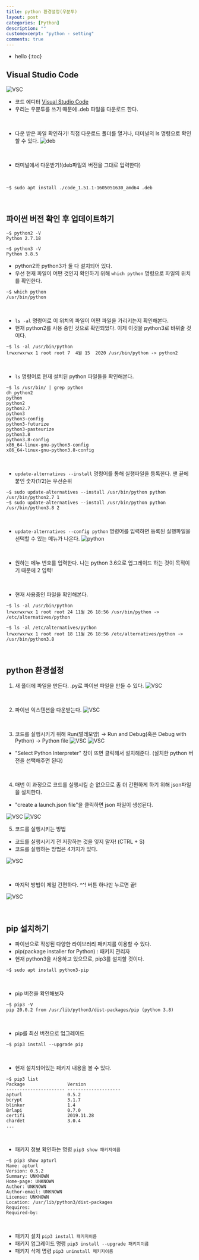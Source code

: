 ```yaml
---
title: python 환경설정(우분투)
layout: post
categories: [Python]
description: ""
customexcerpt: "python - setting"
comments: true
---
```


* hello
{:toc}


## Visual Studio Code ##
![VSC](/assets/img/vsc.png)
- 코드 에디터 [Visual Studio Code](https://code.visualstudio.com/)
- 우리는 우분투를 쓰기 때문에 .deb 파일을 다운로드 한다.

<br>

- 다운 받은 파일 확인하기! 직접 다운로드 폴더를 열거나, 터미널의 ls 명령으로 확인할 수 있다.
![deb](/assets/img/vsc2.png)
<br>

- 터미널에서 다운받기!(deb파일의 버전을 그대로 입력한다)
<br>

```
~$ sudo apt install ./code_1.51.1-1605051630_amd64 .deb
```

<br>

## 파이썬 버전 확인 후 업데이트하기 ##

```
~$ python2 -V
Python 2.7.18
```

```
~$ python3 -V
Python 3.8.5
```
- python2와 python3가 둘 다 설치되어 있다.
- 우선 현재 파일이 어떤 것인지 확인하기 위해 `which python` 명령으로 파일의 위치를 확인한다.

```
~$ which python
/usr/bin/python
```

<br>

- `ls -al` 명령어로 이 위치의 파일이 어떤 파일을 가리키는지 확인해본다.
- 현재 python2를 사용 중인 것으로 확인되었다. 이제 이것을 python3로 바꿔줄 것이다.

```
~$ ls -al /usr/bin/python
lrwxrwxrwx 1 root root 7  4월 15  2020 /usr/bin/python -> python2
```

<br>

- `ls` 명령어로 현재 설치된 python 파일들을 확인해본다.

```
~$ ls /usr/bin/ | grep python
dh_python2
python
python2
python2.7
python3
python3-config
python3-futurize
python3-pasteurize
python3.8
python3.8-config
x86_64-linux-gnu-python3-config
x86_64-linux-gnu-python3.8-config
```

<br>

- `update-alternatives --install` 명령어를 통해 실행파일을 등록한다. 맨 끝에 붙인 숫자(1/2)는 우선순위

```
~$ sudo update-alternatives --install /usr/bin/python python /usr/bin/python2.7 1
~$ sudo update-alternatives --install /usr/bin/python python /usr/bin/python3.8 2
```

<br>

- `update-alternatives --config python` 명령어를 입력하면 등록된 실행파일을 선택할 수 있는 메뉴가 나온다.
![python](/assets/img/p10.png)

<br>

- 원하는 메뉴 번호를 입력한다. 나는 python 3.6으로 업그레이드 하는 것이 목적이기 때문에 2 입력!

<br>

- 현재 사용중인 파일을 확인해본다.

```
~$ ls -al /usr/bin/python
lrwxrwxrwx 1 root root 24 11월 26 18:56 /usr/bin/python -> /etc/alternatives/python
```
```
~$ ls -al /etc/alternatives/python
lrwxrwxrwx 1 root root 18 11월 26 18:56 /etc/alternatives/python -> /usr/bin/python3.8
```

<br>


## python 환경설정 ##
1. 새 폴더에 파일을 만든다. .py로 파이썬 파일을 만들 수 있다.
![VSC](/assets/img/p1.png)
<br>

2. 파이썬 익스텐션을 다운받는다.
![VSC](/assets/img/p2.png)
<br>

3. 코드를 실행시키기 위해 Run(벌레모양) -> Run and Debug(혹은 Debug with Python) -> Python file 
![VSC](/assets/img/p3.png)
![VSC](/assets/img/p4.png)

- "Select Python Interpreter" 창이 뜨면 클릭해서 설치해준다. (설치한 python 버전을 선택해주면 된다)

<br>

4. 매번 이 과정으로 코드를 실행시킬 순 없으므로 좀 더 간편하게 하기 위해 json파일을 설치한다. 

- "create a launch.json file"을 클릭하면 json 파일이 생성된다. 

![VSC](/assets/img/p5.png)
![VSC](/assets/img/p6.png)
<br>

5. 코드를 실행시키는 방법 

- 코드를 실행시키기 전 저장하는 것을 잊지 말자! (CTRL + S)
- 코드를 실행하는 방법은 4가지가 있다.

![VSC](/assets/img/p7.png)

<br>

- 마지막 방법이 제일 간편하다. ^^! 버튼 하나만 누르면 끝!

![VSC](/assets/img/p8.png)

<br>

## pip 설치하기 ##
- 파이썬으로 작성된 다양한 라이브러리 패키지를 이용할 수 있다.
- pip(package installer for Python) : 패키지 관리자
- 현재 python3을 사용하고 있으므로, pip3를 설치할 것이다.

```
~$ sudo apt install python3-pip
```
<br>

- pip 버전을 확인해보자

```
~$ pip3 -V
pip 20.0.2 from /usr/lib/python3/dist-packages/pip (python 3.8)
```

<br>

- pip를 최신 버전으로 업그레이드

```
~$ pip3 install --upgrade pip
```

<br>

- 현재 설치되어있는 패키지 내용을 볼 수 있다.

```
~$ pip3 list
Package                Version             
---------------------- --------------------
apturl                 0.5.2               
bcrypt                 3.1.7               
blinker                1.4                 
Brlapi                 0.7.0               
certifi                2019.11.28          
chardet                3.0.4               
...

```

<br>

- 패키지 정보 확인하는 명령 `pip3 show 패키지이름`

```
~$ pip3 show apturl
Name: apturl
Version: 0.5.2
Summary: UNKNOWN
Home-page: UNKNOWN
Author: UNKNOWN
Author-email: UNKNOWN
License: UNKNOWN
Location: /usr/lib/python3/dist-packages
Requires: 
Required-by: 
```

<br>

- 패키지 설치 `pip3 install 패키지이름`
- 패키지 업그레이드 명령 `pip3 install --upgrade 패키지이름`
- 패키지 삭제 명령 `pip3 uninstall 패키지이름`
